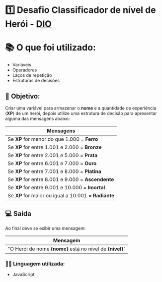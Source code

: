 # 1️⃣ Desafio Classificador de nível de Herói - [DIO](https://www.dio.me)

# 📚 O que foi utilizado:
- Variáveis
- Operadores
- Laços de repetição
- Estruturas de decisões

## 📌 Objetivo:
Criar uma variável para armazenar o **nome** e a quantidade de experiência (**XP**) de um herói, 
depois utilize uma estrutura de decisão para apresentar alguma das mensagens abaixo:

| **Mensagens**| 
| ------------- | 
| Se **XP** for menor do que 1.000 = **Ferro**|
| Se **XP** for entre 1.001 e 2.000 = **Bronze**|
| Se **XP** for entre 2.001 e 5.000 = **Prata**|
| Se **XP** for entre 6.001 e 7.000 = **Ouro**|
| Se **XP** for entre 7.001 e 8.000 = **Platina**|
| Se **XP** for entre 8.001 e 9.000 = **Ascendente**|
| Se **XP** for entre 9.001 e 10.000 = **Imortal**|
| Se **XP** for maior ou igual a 10.001 = **Radiante**|


## 💻 Saída
Ao final deve se exibir uma mensagem:

| **Mensagem**| 
| ------------- | 
| "O Herói de nome **{nome}** está no nível de **{nivel}**"|

### 👨‍💻 Linguagem utilizada:
- JavaScript
